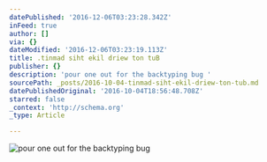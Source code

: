 ```yaml
---
datePublished: '2016-12-06T03:23:28.342Z'
inFeed: true
author: []
via: {}
dateModified: '2016-12-06T03:23:19.113Z'
title: .tinmad siht ekil driew ton tuB
publisher: {}
description: 'pour one out for the backtyping bug '
sourcePath: _posts/2016-10-04-tinmad-siht-ekil-driew-ton-tub.md
datePublishedOriginal: '2016-10-04T18:56:48.708Z'
starred: false
_context: 'http://schema.org'
_type: Article

---
```

![pour one out for the backtyping bug ](https://the-grid-user-content.s3-us-west-2.amazonaws.com/913bd2af-6dcc-4c25-811e-3e70dcc4596a.png)
